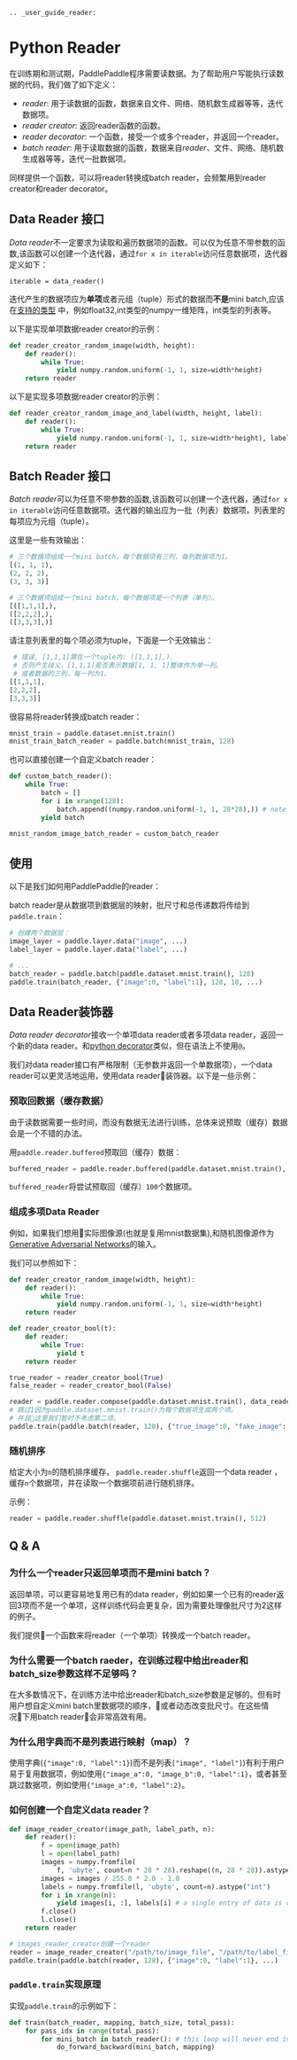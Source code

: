 ```eval_rst
.. _user_guide_reader:
```

# Python Reader
在训练期和测试期，PaddlePaddle程序需要读数据。为了帮助用户写能执行读数据的代码，我们做了如下定义：

- *reader*: 用于读数据的函数，数据来自文件、网络、随机数生成器等等，迭代数据项。
- *reader creator*: 返回reader函数的函数。
- *reader decorator*: 一个函数，接受一个或多个reader，并返回一个reader。
- *batch reader*: 用于读取数据的函数，数据来自*reader*、文件、网络、随机数生成器等等，迭代一批数据项。

同样提供一个函数，可以将reader转换成batch reader，会频繁用到reader creator和reader decorator。

## Data Reader 接口
*Data reader*不一定要求为读取和遍历数据项的函数。可以仅为任意不带参数的函数,该函数可以创建一个迭代器，通过`for x in iterable`访问任意数据项，迭代器定义如下： 

```
iterable = data_reader()
```

迭代产生的数据项应为**单项**或者元组（tuple）形式的数据而**不是**mini batch,应该在[支持的类型](http://www.paddlepaddle.org/doc/ui/data_provider/pydataprovider2.html?highlight=dense_vector#input-types) 中，例如float32,int类型的numpy一维矩阵，int类型的列表等。

以下是实现单项数据reader creator的示例：

```python
def reader_creator_random_image(width, height):
    def reader():
        while True:
            yield numpy.random.uniform(-1, 1, size=width*height)
    return reader
```

以下是实现多项数据reader creator的示例：

```python
def reader_creator_random_image_and_label(width, height, label):
    def reader():
        while True:
            yield numpy.random.uniform(-1, 1, size=width*height), label
    return reader
```

## Batch Reader 接口
*Batch reader*可以为任意不带参数的函数,该函数可以创建一个迭代器，通过`for x in iterable`访问任意数据项。迭代器的输出应为一批（列表）数据项，列表里的每项应为元组（tuple）。

这里是一些有效输出：

```python
# 三个数据项组成一个mini batch。每个数据项有三列，每列数据项为1。
[(1, 1, 1),
(2, 2, 2),
(3, 3, 3)]

# 三个数据项组成一个mini batch。每个数据项是一个列表（单列）。
[([1,1,1],),
([2,2,2],),
([3,3,3],)]
```

请注意列表里的每个项必须为tuple，下面是一个无效输出：
```python
 # 错误, [1,1,1]需在一个tuple内: ([1,1,1],).
 # 否则产生歧义，[1,1,1]是否表示数据[1, 1, 1]整体作为单一列。
 # 或者数据的三列，每一列为1。
[[1,1,1],
[2,2,2],
[3,3,3]]
```

很容易将reader转换成batch reader：

```python
mnist_train = paddle.dataset.mnist.train()
mnist_train_batch_reader = paddle.batch(mnist_train, 128)
```

也可以直接创建一个自定义batch reader：

```python
def custom_batch_reader():
    while True:
        batch = []
        for i in xrange(128):
            batch.append((numpy.random.uniform(-1, 1, 28*28),)) # note that it's a tuple being appended.
        yield batch

mnist_random_image_batch_reader = custom_batch_reader
```

## 使用
以下是我们如何用PaddlePaddle的reader：

batch reader是从数据项到数据层的映射，批尺寸和总传递数将传给到 `paddle.train`：

```python
# 创建两个数据层：
image_layer = paddle.layer.data("image", ...)
label_layer = paddle.layer.data("label", ...)

# ...
batch_reader = paddle.batch(paddle.dataset.mnist.train(), 128)
paddle.train(batch_reader, {"image":0, "label":1}, 128, 10, ...)
```

## Data Reader装饰器
*Data reader decorator*接收一个单项data reader或者多项data reader，返回一个新的data reader。和[python decorator](https://wiki.python.org/moin/PythonDecorators)类似，但在语法上不使用`@`。

我们对data reader接口有严格限制（无参数并返回一个单数据项），一个data reader可以更灵活地运用，使用data reader装饰器。以下是一些示例：

### 预取回数据（缓存数据）
由于读数据需要一些时间，而没有数据无法进行训练，总体来说预取（缓存）数据会是一个不错的办法。

用`paddle.reader.buffered`预取回（缓存）数据：

```python
buffered_reader = paddle.reader.buffered(paddle.dataset.mnist.train(), 100)
```

`buffered_reader`将尝试预取回（缓存）`100`个数据项。

### 组成多项Data Reader
例如，如果我们想用实际图像源(也就是复用mnist数据集),和随机图像源作为[Generative Adversarial Networks](https://arxiv.org/abs/1406.2661)的输入。

我们可以参照如下：

```python
def reader_creator_random_image(width, height):
    def reader():
        while True:
            yield numpy.random.uniform(-1, 1, size=width*height)
    return reader

def reader_creator_bool(t):
    def reader:
        while True:
            yield t
    return reader

true_reader = reader_creator_bool(True)
false_reader = reader_creator_bool(False)

reader = paddle.reader.compose(paddle.dataset.mnist.train(), data_reader_creator_random_image(20, 20), true_reader, false_reader)
# 跳过1因为paddle.dataset.mnist.train()为每个数据项生成两个项。
# 并且这里我们暂时不考虑第二项。
paddle.train(paddle.batch(reader, 128), {"true_image":0, "fake_image": 2, "true_label": 3, "false_label": 4}, ...)
```

### 随机排序
给定大小为`n`的随机排序缓存， `paddle.reader.shuffle`返回一个data reader ，缓存`n`个数据项，并在读取一个数据项前进行随机排序。

示例：
```python
reader = paddle.reader.shuffle(paddle.dataset.mnist.train(), 512)
```

## Q & A

### 为什么一个reader只返回单项而不是mini batch？

返回单项，可以更容易地复用已有的data reader，例如如果一个已有的reader返回3项而不是一个单项，这样训练代码会更复杂，因为需要处理像批尺寸为2这样的例子。

我们提供一个函数来将reader（一个单项）转换成一个batch reader。

### 为什么需要一个batch raeder，在训练过程中给出reader和batch_size参数这样不足够吗？

在大多数情况下，在训练方法中给出reader和batch_size参数是足够的。但有时用户想自定义mini batch里数据项的顺序，或者动态改变批尺寸。在这些情况下用batch reader会非常高效有用。

### 为什么用字典而不是列表进行映射（map）？

使用字典(`{"image":0, "label":1}`)而不是列表`["image", "label"]`)有利于用户易于复用数据项，例如使用`{"image_a":0, "image_b":0, "label":1}`，或者甚至跳过数据项，例如使用`{"image_a":0, "label":2}`。


### 如何创建一个自定义data reader？
```python
def image_reader_creator(image_path, label_path, n):
    def reader():
        f = open(image_path)
        l = open(label_path)
        images = numpy.fromfile(
            f, 'ubyte', count=n * 28 * 28).reshape((n, 28 * 28)).astype('float32')
        images = images / 255.0 * 2.0 - 1.0
        labels = numpy.fromfile(l, 'ubyte', count=n).astype("int")
        for i in xrange(n):
            yield images[i, :], labels[i] # a single entry of data is created each time
        f.close()
        l.close()
    return reader

# images_reader_creator创建一个reader
reader = image_reader_creator("/path/to/image_file", "/path/to/label_file", 1024)
paddle.train(paddle.batch(reader, 128), {"image":0, "label":1}, ...)
```

### `paddle.train`实现原理
实现`paddle.train`的示例如下：

```python
def train(batch_reader, mapping, batch_size, total_pass):
    for pass_idx in range(total_pass):
        for mini_batch in batch_reader(): # this loop will never end in online learning.
            do_forward_backward(mini_batch, mapping)
```
